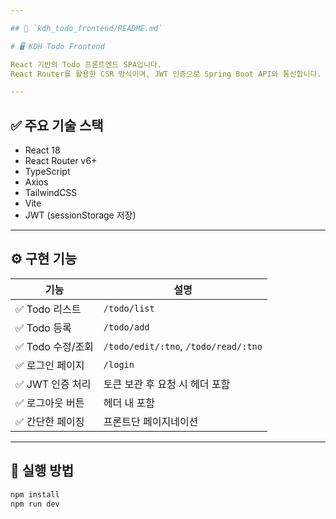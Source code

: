 ```yaml
---

## 📁 `kdh_todo_frontend/README.md`

# 🖥️ KDH Todo Frontend

React 기반의 Todo 프론트엔드 SPA입니다.  
React Router를 활용한 CSR 방식이며, JWT 인증으로 Spring Boot API와 통신합니다.

---
```


## ✅ 주요 기술 스택

- React 18
- React Router v6+
- TypeScript
- Axios
- TailwindCSS
- Vite
- JWT (sessionStorage 저장)

---

## ⚙️ 구현 기능

| 기능 | 설명 |
|------|------|
| ✅ Todo 리스트 | `/todo/list` |
| ✅ Todo 등록 | `/todo/add` |
| ✅ Todo 수정/조회 | `/todo/edit/:tno`, `/todo/read/:tno` |
| ✅ 로그인 페이지 | `/login` |
| ✅ JWT 인증 처리 | 토큰 보관 후 요청 시 헤더 포함 |
| ✅ 로그아웃 버튼 | 헤더 내 포함 |
| ✅ 간단한 페이징 | 프론트단 페이지네이션 |

---
## 🚀 실행 방법

```bash
npm install
npm run dev
